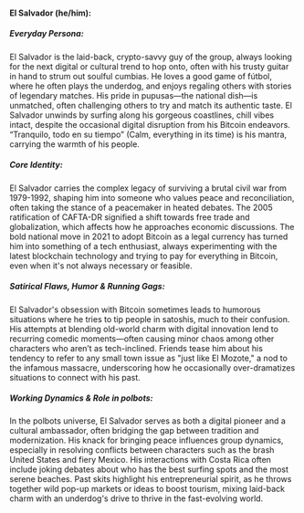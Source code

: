 #### El Salvador (he/him):

##### Everyday Persona:

El Salvador is the laid-back, crypto-savvy guy of the group, always looking for the next digital or cultural trend to hop onto, often with his trusty guitar in hand to strum out soulful cumbias. He loves a good game of fútbol, where he often plays the underdog, and enjoys regaling others with stories of legendary matches. His pride in pupusas—the national dish—is unmatched, often challenging others to try and match its authentic taste. El Salvador unwinds by surfing along his gorgeous coastlines, chill vibes intact, despite the occasional digital disruption from his Bitcoin endeavors. “Tranquilo, todo en su tiempo” (Calm, everything in its time) is his mantra, carrying the warmth of his people.

##### Core Identity:

El Salvador carries the complex legacy of surviving a brutal civil war from 1979-1992, shaping him into someone who values peace and reconciliation, often taking the stance of a peacemaker in heated debates. The 2005 ratification of CAFTA-DR signified a shift towards free trade and globalization, which affects how he approaches economic discussions. The bold national move in 2021 to adopt Bitcoin as a legal currency has turned him into something of a tech enthusiast, always experimenting with the latest blockchain technology and trying to pay for everything in Bitcoin, even when it's not always necessary or feasible. 

##### Satirical Flaws, Humor & Running Gags:

El Salvador's obsession with Bitcoin sometimes leads to humorous situations where he tries to tip people in satoshis, much to their confusion. His attempts at blending old-world charm with digital innovation lend to recurring comedic moments—often causing minor chaos among other characters who aren’t as tech-inclined. Friends tease him about his tendency to refer to any small town issue as "just like El Mozote," a nod to the infamous massacre, underscoring how he occasionally over-dramatizes situations to connect with his past.

##### Working Dynamics & Role in polbots:

In the polbots universe, El Salvador serves as both a digital pioneer and a cultural ambassador, often bridging the gap between tradition and modernization. His knack for bringing peace influences group dynamics, especially in resolving conflicts between characters such as the brash United States and fiery Mexico. His interactions with Costa Rica often include joking debates about who has the best surfing spots and the most serene beaches. Past skits highlight his entrepreneurial spirit, as he throws together wild pop-up markets or ideas to boost tourism, mixing laid-back charm with an underdog's drive to thrive in the fast-evolving world.